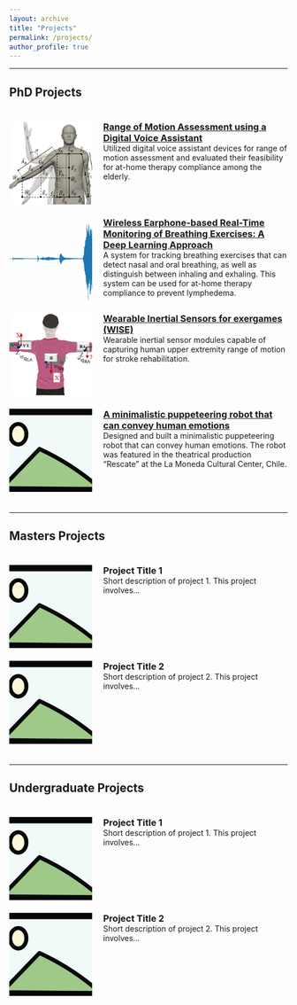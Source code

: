 ```yaml
---
layout: archive
title: "Projects"
permalink: /projects/
author_profile: true
---
```


---
## PhD Projects

<div class="project-container">
  <div class="project-item">
    <a href="/project/rom-dva">
      <img src="/images/research/thumbnail-dva.png" alt="DVA project" class="project-image">
    </a>
    <div class="project-text">
      <a href="/project/rom-dva">
        <h3>Range of Motion Assessment using a Digital Voice Assistant</h3>
      </a>
      <p>Utilized digital voice assistant devices for range of motion assessment and evaluated their feasibility for at-home therapy compliance among the elderly.</p>
    </div>
  </div>

  <div class="project-item">
    <a href="/project/audio-analysis">
      <img src="/images/research/thumbnail-audio.gif" alt="Earbuds Project" class="project-image">
    </a>
    <div class="project-text">
    <a href="/project/audio-analysis">
      <h3>Wireless Earphone-based Real-Time Monitoring of Breathing Exercises: A Deep Learning Approach</h3>
    </a>
      <p>A system for tracking breathing exercises that can detect nasal and oral breathing, as well as distinguish between inhaling and exhaling. This system can be used for at-home therapy compliance to prevent lymphedema.</p>
    </div>
  </div>

  <div class="project-item">
    <a href="/project/wise">
      <img src="/images/research/thumbnail-wise.png" alt="Project 3 Image" class="project-image">
    </a>
    <div class="project-text">
      <a href="/project/wise">
        <h3>Wearable Inertial Sensors for exergames (WISE)</h3>
      </a>
      <p>Wearable inertial sensor modules capable of capturing human upper extremity range of motion for stroke rehabilitation.</p>
    </div>
  </div>

  <div class="project-item">
    <a href="/project/microphone-project">
      <img src="/images/research/thumbnail-placeholder.png" alt="Project 1 Image" class="project-image">
    </a>
    <div class="project-text">
      <a href="/project/microphone-project">
        <h3>A minimalistic puppeteering robot that can convey human emotions</h3>
      </a>
      <p>Designed and built a minimalistic puppeteering robot that can convey human emotions. The robot was featured in the theatrical production “Rescate” at the La Moneda Cultural Center, Chile.</p>
    </div>
  </div>

  
</div>

---
## Masters Projects

<div class="project-container">
  <div class="project-item">
    <a href="link_to_project_page_1">
      <img src="/images/research/thumbnail-placeholder.png" alt="Project 41 Image" class="project-image">
    </a>
    <div class="project-text">
      <h3>Project Title 1</h3>
      <p>Short description of project 1. This project involves...</p>
    </div>
   </div>
  

  <div class="project-item">
    <a href="link_to_project_page_2">
      <img src="/images/research/thumbnail-placeholder.png" alt="Project 5 Image" class="project-image">
    </a>
    <div class="project-text">
      <h3>Project Title 2</h3>
      <p>Short description of project 2. This project involves...</p>
    </div>
  </div>
  <!-- Add more project items as needed -->
</div>

---
## Undergraduate Projects

<div class="project-container">
  <div class="project-item">
    <a href="link_to_project_page_1">
      <img src="/images/research/thumbnail-placeholder.png" alt="Project 6 Image" class="project-image">
    </a>
    <div class="project-text">
      <h3>Project Title 1</h3>
      <p>Short description of project 1. This project involves...</p>
    </div>
   </div>
  

  <div class="project-item">
    <a href="link_to_project_page_2">
      <img src="/images/research/thumbnail-placeholder.png" alt="Project 7 Image" class="project-image">
    </a>
    <div class="project-text">
      <h3>Project Title 2</h3>
      <p>Short description of project 2. This project involves...</p>
    </div>
  </div>
  <!-- Add more project items as needed -->
</div>

<style>
  .project-container {
    display: flex;
    flex-direction: column;
    margin-top: 40px;
  }

  .project-item {
    display: flex;
    align-items: flex-start;
    margin-bottom: 20px;
  }

  .project-image {
    width: 150px; /* Adjust the width as needed */
    height: 150px;
    object-fit: cover; /* Ensure the image covers the space without distorting */
    margin-right: 20px;
    transition: transform 0.3s, box-shadow 0.3s; /* Smooth transition effect */
  }

  .project-image:hover {
    transform: scale(1.05); /* Slightly enlarge the image */
    box-shadow: 0 4px 8px rgba(0, 0, 0, 0.7); /* Add a shadow effect */
  }

  .project-text {
    max-width: calc(100% - 170px); /* Prevent text container from stretching too much */
    height: 150px; /* Match the height of the image */
    display: flex;
    flex-direction: column;
    justify-content: flex-start; /* Align text content to the top */
  }

  .project-text h3 {
    margin: 0; /* Remove default margin for better alignment */
  }

  .project-text p {
    margin: 0; /* Remove default margin for better alignment */
    overflow: hidden; /* Hide overflow content */
    text-overflow: ellipsis; /* Add ellipsis for overflowing text */
  }
</style>